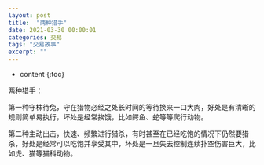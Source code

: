 ```yaml
---
layout: post
title:  "两种猎手"
date: 2021-03-30 00:00:01
categories: 交易
tags: "交易故事"
excerpt: ""
---
```


* content
{:toc}


两种猎手：

第一种守株待兔，守在猎物必经之处长时间的等待换来一口大肉，好处是有清晰的规则简单易执行，坏处是经常挨饿，比如鳄鱼、蛇等等爬行动物。

第二种主动出击，快速、频繁进行猎杀，有时甚至在已经吃饱的情况下仍然要猎杀，好处是经常可以吃饱并享受其中，坏处是一旦失去控制连续扑空伤害巨大，比如虎、猫等猫科动物。


















